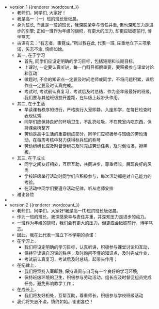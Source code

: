 - version 1 {{renderer :wordcount_}}
	- 老师们，同学们, 大家好！
	- 我是高一（一）班的班长唐张晨。
	- 身为班长, 而且是一班的班长，我深感荣幸与责任并重, 但也深知压力是进步的引擎; 正如一班作为年级的旗帜，有更大的压力, 却更应砥砺前行, 博学笃志
	- 古语有云：“有志者，事竟成。”所以我在此, 代表一班, 庄重地立下三项承诺，矢志不渝, 慎终如始。
	- 其一, 在于学习
		- 首先, 同学们应设定明确的学习目标，包括短期和长期目标。
		- 上课时, 一定要认真听讲，每一门科目都很重要，要积极参与课堂讨论和互动
		- 做题时, 不会的知识点一定要及时问老师或同学，不将问题积累，课后作业一定要及时认真完成。
		- 考试时, 考试前认真复习，考试后及时总结，作为全年级最好的班级，我们要与其他班级拉开差距，在年级上起带头作用。
	- 其二, 在于生活
		- 早读课有秩序的进行，严格执行入室即静，入座即学，在每日检查时表现优秀
		- 同学们应保持良好的环境卫生，不乱扔垃圾，不在教室内吃东西，保持课桌椅整齐
		- 劳动是高中生活的重要组成部分，同学们应积极参与班级的劳动活动，在每周考核中努力获得标兵班的称号
		- 劳动组组长应及时督促组员及时完成劳动任务，及时倒垃圾，擦黑板。
	- 其三, 在于成长
		- 同学之间友好相处，互帮互助，共同进步，尊重师长，展现良好的风尚
		- 学校班级举行活动时同学们应积极参与，每次活动都是对自己能力的考验。
		- 在活动中同学们要遵守活动纪律，听从老师安排
	- 谢谢各位
-
- version 2 {{renderer :wordcount_}}
	- 老师们，同学们，大家好!我是高一(1)班的班长唐张晨。
	- 作为一班的班长，我深感荣幸与责任并重，并深知压力是进步的动力。
	- 一班作为年级的旗帜，我们会有更大的压力，但更应会砥砺前行，博学笃志。
	- 因此，我在此代表一班立下本学期的承诺：
	- 在学习上，
		- 我们将设定明确的学习目标，认真听讲，积极参与课堂讨论和互动，
		- 保持早读课自习课的秩序，及时询问不懂的知识点，及时完成作业，
		- 考试前认真复习，考试后及时总结，起带头作用；
	- 在纪律上，
		- 我们将坚持入室即静, 保持课间与自习有一个良好的学习环境;
		- 保持班级环境的卫生，积极参与劳动活动，组长应及时督促组员完成任务，避免影响教学工作；
	- 在成长上，
		- 我们将友好相处，互帮互助，尊重师长，积极参与学校班级活动
	- 我们将矢志不渝，慎终如始。谢谢各位！